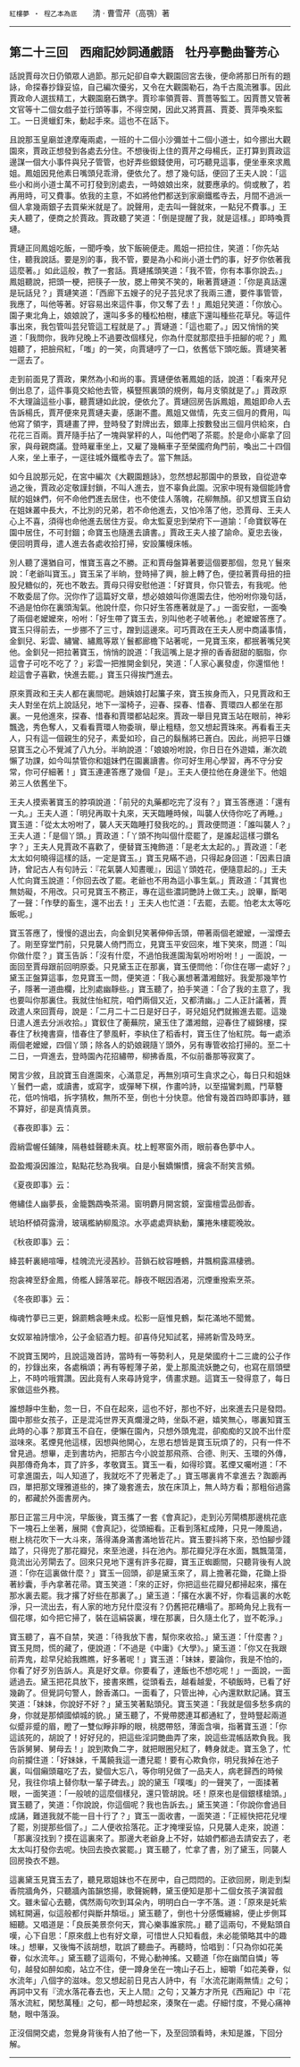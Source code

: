 

`紅樓夢 ‧ 程乙本為底`　　清 ‧ 曹雪芹（高鶚）著

* * *

## 第二十三回　西廂記妙詞通戲語　牡丹亭艷曲警芳心

話說賈母次日仍領眾人過節。那元妃卻自幸大觀園回宮去後，便命將那日所有的題詠，命探春抄錄妥協，自己編次優劣，又令在大觀園勒石，為千古風流雅事。因此賈政命人選拔精工，大觀園磨石鐫字。賈珍率領賈蓉、賈薔等監工。因賈薔又管著文官等十二個女戲子並行頭等事，不得空閑，因此又將賈菖、賈菱、賈萍喚來監工。一日燙蠟釘朱，動起手來。這也不在話下。

且說那玉皇廟並達摩庵兩處，一班的十二個小沙彌並十二個小道士，如今挪出大觀園來，賈政正想發到各處去分住。不想後街上住的賈芹之母楊氏，正打算到賈政這邊謀一個大小事件與兒子管管，也好弄些銀錢使用，可巧聽見這事，便坐車來求鳳姐。鳳姐因見他素日嘴頭兒乖滑，便依允了。想了幾句話，便回了王夫人說：「這些小和尚小道士萬不可打發到別處去，一時娘娘出來，就要應承的。倘或散了，若再用時，可又費事。依我的主意，不如將他們都送到家廟鐵檻寺去，月間不過派一個人拿幾兩銀子去買柴米就是了。說聲用，走去叫一聲就來，一點兒不費事。」王夫人聽了，便商之於賈政。賈政聽了笑道：「倒是提醒了我，就是這樣。」即時喚賈璉。

賈璉正同鳳姐吃飯，一聞呼喚，放下飯碗便走。鳳姐一把拉住，笑道：「你先站住，聽我說話。要是別的事，我不管，要是為小和尚小道士們的事，好歹你依著我這麼著。」如此這般，教了一套話。賈璉搖頭笑道：「我不管，你有本事你說去。」鳳姐聽說，把頭一梗，把筷子一放，腮上帶笑不笑的，瞅著賈璉道：「你是真話還是玩話兒？」賈璉笑道：「西廊下五嫂子的兒子芸兒求了我兩三遭，要件事管管，我應了，叫他等著。好容易出來這件事，你又奪了去！」鳳姐兒笑道：「你放心。園子東北角上，娘娘說了，還叫多多的種松柏樹，樓底下還叫種些花草兒。等這件事出來，我包管叫芸兒管這工程就是了。」賈璉道：「這也罷了。」因又悄悄的笑道：「我問你，我昨兒晚上不過要改個樣兒，你為什麼就那麼扭手扭腳的呢？」鳳姐聽了，把臉飛紅，「嗤」的一笑，向賈璉哼了一口，依舊低下頭吃飯。賈璉笑著一逕去了。

走到前面見了賈政，果然為小和尚的事。賈璉便依著鳳姐的話，說道：「看來芹兒倒出息了，這件事竟交給他去管，橫豎照裏頭的規例，每月支領就是了。」賈政原不大理論這些小事，聽賈璉如此說，便依允了。賈璉回房告訴鳳姐，鳳姐即命人去告訴楊氏，賈芹便來見賈璉夫妻，感謝不盡。鳳姐又做情，先支三個月的費用，叫他寫了領字，賈璉畫了押，登時發了對牌出去，銀庫上按數發出三個月供給來，白花花三百兩。賈芹隨手拈了一塊與掌秤的人，叫他們喝了茶罷。於是命小廝拿了回家，與母親商議。登時雇車坐上，又雇了幾輛車子至榮國府角門前，喚出二十四個人來，坐上車子，一逕往城外鐵檻寺去了。當下無話。

如今且說那元妃，在宮中編次《大觀園題詠》，忽然想起那園中的景致，自從遊幸過之後，賈政必定敬謹封鎖，不叫人進去，豈不辜負此園。況家中現有幾個能詩會賦的姐妹們，何不命他們進去居住，也不使佳人落魄，花柳無顏。卻又想寶玉自幼在姐妹叢中長大，不比別的兄弟，若不命他進去，又怕冷落了他，恐賈母、王夫人心上不喜，須得也命他進去居住方妥。命太監夏忠到榮府下一道諭：「命寶釵等在園中居住，不可封錮；命寶玉也隨進去讀書。」賈政王夫人接了諭命。夏忠去後，便回明賈母，遣人進去各處收拾打掃，安設簾幔床帳。

別人聽了還猶自可，惟寶玉喜之不勝。正和賈母盤算著要這個要那個，忽見丫鬟來說：「老爺叫寶玉。」寶玉呆了半晌，登時掃了興，臉上轉了色，便拉著賈母扭的扭股兒糖似的，死也不敢去。賈母只得安慰他道：「好寶貝，你只管去，有我呢。他不敢委屈了你。況你作了這篇好文章，想必娘娘叫你進園去住，他吩咐你幾句話，不過是怕你在裏頭淘氣。他說什麼，你只好生答應著就是了。」一面安慰，一面喚了兩個老嬤嬤來，吩咐：「好生帶了寶玉去，別叫他老子唬著他。」老嬤嬤答應了。寶玉只得前去，一步挪不了三寸，蹭到這邊來。可巧賈政在王夫人房中商議事情，金釧兒、彩雲、繡鸞、繡鳳等眾丫鬟都廊檐下站著呢，一見寶玉來，都抿著嘴兒笑他。金釧兒一把拉著寶玉，悄悄的說道：「我這嘴上是才擦的香香甜甜的胭脂，你這會子可吃不吃了？」彩雲一把推開金釧兒，笑道：「人家心裏發虛，你還慪他！趁這會子喜歡，快進去罷。」寶玉只得挨門進去。

原來賈政和王夫人都在裏間呢。趙姨娘打起簾子來，寶玉挨身而入，只見賈政和王夫人對坐在炕上說話兒，地下一溜椅子，迎春、探春、惜春、賈環四人都坐在那裏。一見他進來，探春、惜春和賈環都站起來。賈政一舉目見寶玉站在眼前，神彩飄逸，秀色奪人，又看看賈環人物委瑣，舉止粗糙，忽又想起賈珠來。再看看王夫人，只有這一個親生的兒子，素愛如珍，自己的鬍鬚將已蒼白。因此，尚把平日嫌惡寶玉之心不覺減了八九分。半晌說道：「娘娘吩咐說，你日日在外遊嬉，漸次疏懶了功課，如今叫禁管你和姐妹們在園裏讀書。你可好生用心學習，再不守分安常，你可仔細著！」寶玉連連答應了幾個「是」。王夫人便拉他在身邊坐下。他姐弟三人依舊坐下。

王夫人摸索著寶玉的脖項說道：「前兒的丸藥都吃完了沒有？」寶玉答應道：「還有一丸。」王夫人道：「明兒再取十丸來，天天臨睡時候，叫襲人伏侍你吃了再睡。」寶玉道：「從太太吩咐了，襲人天天臨睡打發我吃的。」賈政便問道：「誰叫襲人？」王夫人道：「是個丫頭。」賈政道：「丫頭不拘叫個什麼罷了，是誰起這樣刁鑽名字？」王夫人見賈政不喜歡了，便替寶玉掩飾道：「是老太太起的。」賈政道：「老太太如何曉得這樣的話，一定是寶玉。」寶玉見瞞不過，只得起身回道：「因素日讀詩，曾記古人有句詩云：『花氣襲人知晝暖』，因這丫頭姓花，便隨意起的。」王夫人忙向寶玉說道：「你回去改了罷。老爺也不用為這小事生氣。」賈政道：「其實也無妨礙，不用改。只可見寶玉不務正，專在這些濃詞艷詩上做工夫。」說畢，斷喝了一聲：「作孽的畜生，還不出去！」王夫人也忙道：「去罷，去罷。怕老太太等吃飯呢。」

寶玉答應了，慢慢的退出去，向金釧兒笑著伸伸舌頭，帶著兩個老嬤嬤，一溜煙去了。剛至穿堂門前，只見襲人倚門而立，見寶玉平安回來，堆下笑來，問道：「叫你做什麼？」寶玉告訴：「沒有什麼，不過怕我進園淘氣吩咐吩咐！」一面說，一面回至賈母跟前回明原委。只見黛玉正在那裏，寶玉便問他：「你住在哪一處好？」黛玉正盤算這事，忽見寶玉一問，便笑道：「我心裏想著瀟湘館好。我愛那幾竿竹子，隱著一道曲欄，比別處幽靜些。」寶玉聽了，拍手笑道：「合了我的主意了，我也要叫你那裏住。我就住怡紅院，咱們兩個又近，又都清幽。」二人正計議著，賈政遣人來回賈母，說是：「二月二十二日是好日子，哥兒姐兒們就搬進去罷。這幾日遣人進去分派收拾。」寶釵住了蘅蕪院，黛玉住了瀟湘館，迎春住了綴錦樓，探春住了秋掩書齋，惜春住了蓼風軒，李紈住了稻香村，寶玉住了怡紅院。每一處添兩個老嬤嬤，四個丫頭；除各人的奶娘親隨丫頭外，另有專管收拾打掃的。至二十二日，一齊進去，登時園內花招繡帶，柳拂香風，不似前番那等寂寞了。

閑言少敘，且說寶玉自進園來，心滿意足，再無別項可生貪求之心，每日只和姐妹丫鬟們一處，或讀書，或寫字，或彈琴下棋，作畫吟詩，以至描鸞刺鳳，鬥草簪花，低吟悄唱，拆字猜枚，無所不至，倒也十分快意。他曾有幾首四時即事詩，雖不算好，卻是真情真景。

《春夜即事》云：

霞綃雲幄任鋪陳，隔巷蛙聲聽未真。枕上輕寒窗外雨，眼前春色夢中人。

盈盈燭淚因誰泣，點點花愁為我嗔。自是小鬟嬌懶慣，擁衾不耐笑言頻。

《夏夜即事》云：

倦繡佳人幽夢長，金籠鸚鵡喚茶湯。窗明麝月開宮鏡，室靄檀雲品御香。

琥珀杯傾荷露滑，玻璃檻納柳風涼。水亭處處齊紈動，簾捲朱樓罷晚妝。

《秋夜即事》云：

絳芸軒裏絕喧嘩，桂魄流光浸茜紗。苔鎖石紋容睡鶴，井飄桐露濕棲鴉。

抱衾裨至舒金鳳，倚檻人歸落翠花。靜夜不眠因酒渴，沉煙重撥索烹茶。

《冬夜即事》云：

梅魂竹夢已三更，錦罽鷞衾睡未成。松影一庭惟見鶴，梨花滿地不聞鶯。

女奴翠袖詩懷冷，公子金貂酒力輕。卻喜侍兒知試茗，掃將新雪及時烹。

不說寶玉閑吟，且說這幾首詩，當時有一等勢利人，見是榮國府十二三歲的公子作的，抄錄出來，各處稱頌；再有等輕薄子弟，愛上那風流妖艷之句，也寫在扇頭壁上，不時吟哦賞讚。因此竟有人來尋詩覓字，倩畫求題。這寶玉一發得意了，每日家做這些外務。

誰想靜中生動，忽一日，不自在起來，這也不好，那也不好，出來進去只是發悶。園中那些女孩子，正是混沌世界天真爛漫之時，坐臥不避，嬉笑無心，哪裏知寶玉此時的心事？那寶玉不自在，便懶在園內，只想外頭鬼混，卻痴痴的又說不出什麼滋味來。茗煙見他這樣，因想與他開心，左思右想皆是寶玉玩煩了的，只有一件不曾見過。想畢，走到書坊內，把那古今小說並那飛燕、合德、則天、玉環的外傳，與那傳奇角本，買了許多，孝敬寶玉。寶玉一看，如得珍寶。茗煙又囑咐道：「不可拿進園去，叫人知道了，我就吃不了兜著走了。」寶玉哪裏肯不拿進去？踟躕再四，單把那文理雅道些的，揀了幾套進去，放在床頂上，無人時方看；那粗俗過露的，都藏於外面書房內。

那日正當三月中浣，早飯後，寶玉攜了一套《會真記》，走到沁芳閘橋那邊桃花底下一塊石上坐著，展開《會真記》，從頭細看。正看到落紅成陣，只見一陣風過，樹上桃花吹下一大斗來，落得滿身滿書滿地皆花片。寶玉要抖將下來，恐怕腳步踐踏了，只得兜了那花瓣兒，來至池邊，抖在池內。那花瓣兒浮在水面，飄飄蕩蕩，竟流出沁芳閘去了。回來只見地下還有許多花瓣，寶玉正蜘躕間，只聽背後有人說道：「你在這裏做什麼？」寶玉一回頭，卻是黛玉來了，肩上擔著花鋤，花鋤上掛著紗囊，手內拿著花帚。寶玉笑道：「來的正好，你把這些花瓣兒都掃起來，撂在那水裏去罷。我才撂了好些在那裏了。」黛玉道：「撂在水裏不好，你看這裏的水乾淨，只一流出去，有人家的地方兒什麼沒有？仍舊把花糟塌了。那畸角兒上我有一個花塚，如今把它掃了，裝在這絹袋裏，埋在那裏，日久隨土化了，豈不乾淨。」

寶玉聽了，喜不自禁，笑道：「待我放下書，幫你來收拾。」黛玉道：「什麼書？」寶玉見問，慌的藏了，便說道：「不過是《中庸》《大學》。」黛玉道：「你又在我跟前弄鬼，趁早兒給我瞧瞧，好多著呢！」寶玉道：「妹妹，要論你，我是不怕的，你看了好歹別告訴人。真是好文章。你要看了，連飯也不想吃呢！」一面說，一面遞過去。黛玉把花具放下，接書來瞧，從頭看去，越看越愛，不頓飯時，已看了好幾齣了。但覺詞句警人，餘香滿口。一面看了，只管出神，心內還默默記誦。寶玉笑道：「妹妹，你說好不好？」黛玉笑著點頭兒。寶玉笑道：「我就是個多愁多病的身，你就是那傾國傾城的貌。」黛玉聽了，不覺帶腮連耳都通紅了，登時豎起兩道似蹙非蹙的眉，瞪了一雙似睜非睜的眼，桃腮帶怒，薄面含嗔，指著寶玉道：「你這該死的，胡說了！好好兒的，把這些淫詞艷曲弄了來，說這些混帳話欺負我。我告訴舅舅、舅母去！」說到欺負二字，就把眼圈兒紅了，轉身就走。寶玉急了，忙向前攔住道：「好妹妹，千萬饒我這一遭兒罷！要有心欺負你，明兒我掉在池子裏，叫個癩頭黿吃了去，變個大忘八，等你明兒做了一品夫人，病老歸西的時候兒，我往你墳上替你馱一輩子碑去。」說的黛玉「噗嗤」的一聲笑了，一面揉著眼，一面笑道：「一般唬的這麼個樣兒，還只管胡說。呸！原來也是個銀樣槍頭。」寶玉聽了，笑道：「你說說，你這個呢？我也告訴去。」黛玉笑道：「你說你會過目成誦，難道我就不能一目十行了？」寶玉一面收書，一面笑道：「正經快把花兒埋了罷，別提那些個了。」二人便收拾落花。正才掩埋妥協，只見襲人走來，說道：「那裏沒找到？摸在這裏來了。那邊大老爺身上不好，姑娘們都過去請安去了，老太太叫打發你去呢。快回去換衣裳罷。」寶玉聽了，忙拿了書，別了黛玉，同襲人回房換衣不題。

這裏黛玉見寶玉去了，聽見眾姐妹也不在房中，自己悶悶的。正欲回房，剛走到梨香院牆角外，只聽牆內笛韻悠揚，歌聲婉轉，黛玉便知是那十二個女孩子演習戲文。雖未留心去聽，偶然兩句吹到耳朵內，明明白白一字不落。道：「原來是奼紫嫣紅開遍，似這般都付與斷井頹垣。」黛玉聽了，倒也十分感慨纏綿，便止步側耳細聽。又唱道是：「良辰美景奈何天，賞心樂事誰家院。」聽了這兩句，不覺點頭自嘆，心下自思：「原來戲上也有好文章，可惜世人只知看戲，未必能領略其中的趣味。」想畢，又後悔不該胡想，耽誤了聽曲子。再聽時，恰唱到：「只為你如花美眷，似水流年。」黛玉聽了這兩句，不覺心動神搖。又聽道「你在幽閨自憐」等句，越發如醉如痴，站立不住，便一蹲身坐在一塊山子石上，細嚼「如花美眷，似水流年」八個字的滋味。忽又想起前日見古人詩中，有『水流花謝兩無情』之句；再詞中又有『流水落花春去也，天上人間』之句；又兼方才所見《西廂記》中『花落水流紅，閑愁萬種』之句，都一時想起來，湊聚在一處。仔細忖度，不覺心痛神馳，眼中落淚。

正沒個開交處，忽覺身背後有人拍了他一下，及至回頭看時，未知是誰，下回分解。

* * *

